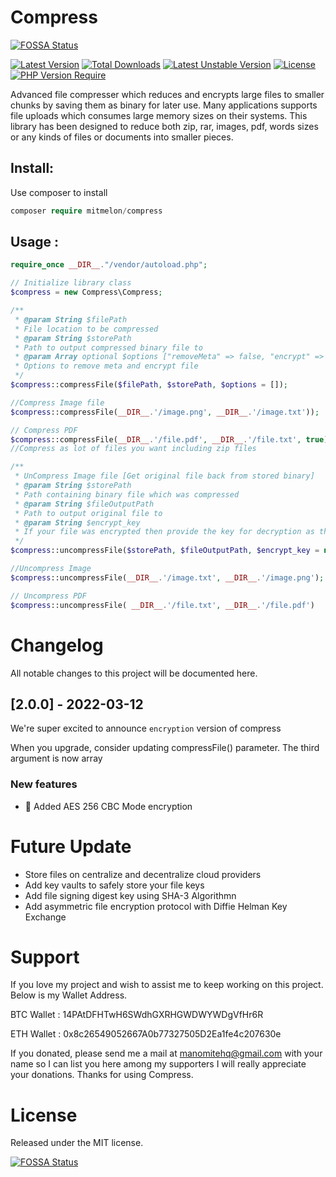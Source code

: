 # Compress
[![FOSSA Status](https://app.fossa.com/api/projects/git%2Bgithub.com%2Fmitmelon%2FCompress.svg?type=shield)](https://app.fossa.com/projects/git%2Bgithub.com%2Fmitmelon%2FCompress?ref=badge_shield)

[![Latest Version](http://poser.pugx.org/mitmelon/compress/v)](https://packagist.org/packages/mitmelon/compress) [![Total Downloads](http://poser.pugx.org/mitmelon/compress/downloads)](https://packagist.org/packages/mitmelon/compress) [![Latest Unstable Version](http://poser.pugx.org/mitmelon/compress/v/unstable)](https://packagist.org/packages/mitmelon/compress) [![License](http://poser.pugx.org/mitmelon/compress/license)](https://packagist.org/packages/mitmelon/compress) [![PHP Version Require](http://poser.pugx.org/mitmelon/compress/require/php)](https://packagist.org/packages/mitmelon/compress)

 Advanced file compresser which reduces and encrypts large files to smaller chunks by saving them as binary for later use. Many applications supports file uploads which consumes large memory sizes on their systems. This library has been designed to reduce both zip, rar, images, pdf, words sizes or any kinds of files or documents into smaller pieces.

## Install:
Use composer to install
```php
composer require mitmelon/compress
```

## Usage :

```php
require_once __DIR__."/vendor/autoload.php";

// Initialize library class
$compress = new Compress\Compress;

/**
 * @param String $filePath
 * File location to be compressed
 * @param String $storePath
 * Path to output compressed binary file to
 * @param Array optional $options ["removeMeta" => false, "encrypt" => false, "key" => "password"]
 * Options to remove meta and encrypt file
 */
$compress::compressFile($filePath, $storePath, $options = []);

//Compress Image file
$compress::compressFile(__DIR__.'/image.png', __DIR__.'/image.txt'));

// Compress PDF
$compress::compressFile(__DIR__.'/file.pdf', __DIR__.'/file.txt', true));
//Compress as lot of files you want including zip files

/**
 * UnCompress Image file [Get original file back from stored binary]
 * @param String $storePath
 * Path containing binary file which was compressed
 * @param String $fileOutputPath
 * Path to output original file to
 * @param String $encrypt_key
 * If your file was encrypted then provide the key for decryption as third argument
 */
$compress::uncompressFile($storePath, $fileOutputPath, $encrypt_key = null);

//Uncompress Image
$compress::uncompressFile(__DIR__.'/image.txt', __DIR__.'/image.png');

// Uncompress PDF
$compress::uncompressFile( __DIR__.'/file.txt', __DIR__.'/file.pdf')

```


# Changelog

All notable changes to this project will be documented here.

## [2.0.0] - 2022-03-12

We're super excited to announce `encryption` version of compress

When you upgrade, consider updating compressFile() parameter. The third argument is now array

### New features

  - 🌟 Added AES 256 CBC Mode encryption

# Future Update

* Store files on centralize and decentralize cloud providers
* Add key vaults to safely store your file keys
* Add file signing digest key using SHA-3 Algorithmn
* Add asymmetric file encryption protocol with Diffie Helman Key Exchange

# Support

If you love my project and wish to assist me to keep working on this project. Below is my Wallet Address.

BTC Wallet : 14PAtDFHTwH6SWdhGXRHGWDWYWDgVfHr6R

ETH Wallet : 0x8c26549052667A0b77327505D2Ea1fe4c207630e

If you donated, please send me a mail at manomitehq@gmail.com with your name so I can list you here among my supporters
I will really appreciate your donations. Thanks for using Compress.


# License

Released under the MIT license.

[![FOSSA Status](https://app.fossa.com/api/projects/git%2Bgithub.com%2Fmitmelon%2FCompress.svg?type=large)](https://app.fossa.com/projects/git%2Bgithub.com%2Fmitmelon%2FCompress?ref=badge_large)